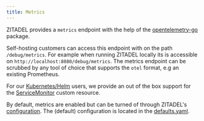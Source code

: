 ```yaml
---
title: Metrics
---
```


ZITADEL provides a `metrics` endpoint with the help of the [opentelemetry-go](https://github.com/open-telemetry/opentelemetry-go) package.

Self-hosting customers can access this endpoint with on the path `/debug/metrics`. For example when running ZITADEL locally its is accessible on `http://localhost:8080/debug/metrics`. The metrics endpoint can be scrubbed by any tool of choice that supports the `otel` format, e.g an existing Prometheus.

For our [Kubernetes/Helm](../../guides/deploy/kubernetes) users, we provide an out of the box support for the [ServiceMonitor](https://github.com/zitadel/zitadel-charts/blob/main/charts/zitadel/templates/servicemonitor.yaml) custom resource.

By default, metrics are enabled but can be turned of through ZITADEL's [configuration](../../guides/manage/self-hosted/configure). The (default) configuration is located in the [defaults.yaml](https://github.com/zitadel/zitadel/blob/main/cmd/defaults.yaml).

